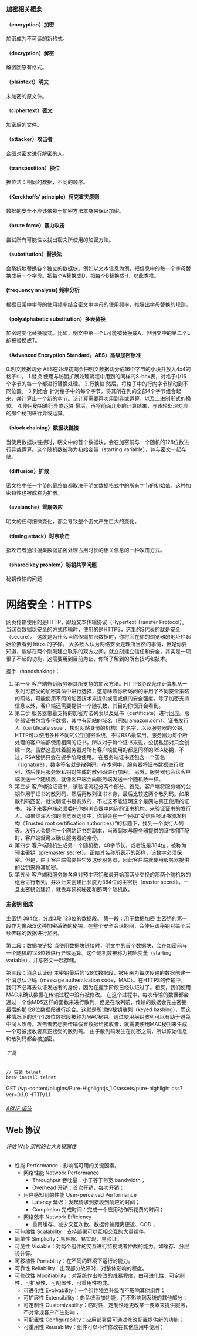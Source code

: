 ### 加密相关概念

#### （encryption）加密
加密成为不可读的新格式。

#### （decryption）解密
解密回原有格式。

#### （plaintext）明文
未加密的原文件。

#### （ciphertext）密文
加密后的文件。

#### （attacker）攻击者
企图对密文进行解密的人。

#### （transposition）换位
换位法：相同的数据，不同的顺序。

#### （Kerckhoffs‘ principle）柯克霍夫原则
数据的安全不应该依赖于加密方法本身来保证加密。

#### （brute force）暴力攻击
尝试所有可能性以找出密文所使用的加密方法。

#### （substitution）替换法
会系统地替换各个独立的数据块。例如以文本信息为例，把信息中的每一个字母替换成另一个字母。把每个A替换成D，把每个B替换成H，以此类推。

#### (frequency analysis) 频率分析
根据日常中字母的使用频率结合密文中字母的使用频率，推导出字母替换的规则。

#### （polyalphabetic substitution）多表替换
加密时变化替换模式。比如，明文中第一个E可能被替换成A，但明文中的第二个E却被替换成T。

#### （Advanced Encryption Standard，AES）高级加密标准
0.明文数据切分
AES在处理初期会把明文数据切分成16个字节的小块并放入4x4的格子中。
1.替换
使用与秘钥扩展处理流程中用到的同样的S-box表，对格子中16个字节的每一个都进行替换处理。
2.行换位
然后，将格子中的行内字节移动到不同位置。
3.列组合
针对格子中的每个字节，将其所在列的全部4个字节组合起来，并计算出一个新的字节。该计算需要再次用到异或运算，以及二进制形式的换位。
4.使用秘钥进行异或运算
最后，再将前面几步的计算结果，与该轮处理对应的那个秘钥进行异或运算。

#### （block chaining）数据块链接
当使用数据块链接时，明文中的首个数据块，会在加密前与一个随机的128位数进行异或运算。这个随机数被称为初始变量（starting variable），并与密文一起存储。

#### （diffusion）扩散
密文格中任一字节的最终值都取决于明文数据格式中的所有字节的初始值。这种加密特性也被成称为扩散。

#### （avalanche）雪崩效应
明文的任何细微变化，都会导致整个密文产生巨大的变化。

#### （timing attack）时序攻击
指攻击者通过搜集数据加密处理占用时长的相关信息的一种攻击方式。

#### （shared key problem）秘钥共享问题
秘钥传输的问题


# 网络安全：HTTPS

网页传输使用的是HTTP，即超文本传输协议（Hypertext Transfer Protocol）。
当网页数据以安全的方式传输时，使用的是HTTPS，这里的S代表的就是安全（secure）。
这就是为什么当你传输加密数据时，你将会在你的浏览器的地址栏起始位置看到 https 的字样。
大多数人认为网络安全是理所当然的事情，但是你要知道，能够在两个刚刚建立联系的双方之间，就立刻建立信任和安全，其实是一项很了不起的功能，这需要用到目前为止，你所了解到的所有技巧和技术。

握手（handshaking）：
1. 第一步
客户端告诉服务器其所支持的加密方法。HTTPS协议允许计算机从一系列可接受的加密算法中进行选择，这意味着你所访问的采用了不同安全策略的网站，可能使用不同的加密技术来提供或高或低的安全强度。除了加密支持信息以外，客户端还需要提供一个随机数，其目的你很开会看到。
2. 第二步
服务器带着支持的加密方法列表以及证书（certificate）进行回应。服务器证书包含多份数据，其中有网站的域名（例如 amazon.com）、证书发行人（certificateissuer，核对网站身份的机构）的名字，以及服务器的公钥。HTTP可以使用多种不同的公钥加密系统，不过RSA最常用。服务器为每个所处理的客户端都使用相同的证书，所以对于每个证书来说，公钥私钥对只会创建一次。虽然这意味着服务器对所有客户端使用的都是同样的RSA秘钥，不过，RSA秘钥只会在握手阶段使用。
在服务端证书还包含一个签名（signature），数字签名就是散列码。在本例中，服务器将证书数据进行散列，然后使用服务器私钥对生成的散列码进行加密。
另外，服务器也会给客户端发送一个随机数，就像客户端会向服务端发送一个随机数一样。
3. 第三步
客户端验证证书，该验证流程分两个部分。首先，客户端将服务端的公钥作用于证书的散列码，然后再散列证书本身，最后比较这两个散列码。如果散列码匹配，就说明证书是有效的，不过这不能证明这个是网站真正使用的证书。
接下来客户端必须委托你的浏览器中内嵌的证书机构，来验证证书的发行人。如果你深入你的浏览器选项中，你将会在一个例如“受信任根证书颁发机构（Trusted root certification authorities）”的标题下，找到一个发行人列表。发行人会提供一个网站证书的副本，当该副本与服务器提供的证书相匹配时，客户端就可以确认服务器的身份。
4. 第四步
客户端随机生成另一个随机数，48字节长，或者说是384位，被称为预主密钥（premaster secret）。正如其名称所表示的那样，该数字必须保密。但是，由于客户端需要把它发送给服务器，因此客户端就使用服务器提供的公钥来将其加密。
5. 第五步
客户端和服务端各自对预主密钥和最开始那两步交换的那两个随机数的组合进行散列，并以此来创建出长度为384位的主密钥（master secret）。一旦主密钥创建好，就丢弃预祝秘密和那两个随机数。


#### 主密钥 组成
主密钥 384位，分成3段 128位的数据段。
第一段：用于数据加密
主密钥的第一段作为像AES这种加密系统的秘钥。在整个安全会话期间，会使用该秘钥对每个后续传输的数据进行加密。

第二段：数据块链接
当使用数据块链接时，明文中的首个数据块，会在加密前与一个随机的128位数进行异或运算。这个随机数被称为初始变量（starting variable），并与密文一起存储。

第三段：消息认证码
主密钥最后的128位数据段，被用来为每次传输的数据创建一个消息认证码（message authentication code，MAC）。在HTTPS的传输中，我们不必再去认证发送者的身份，因为在握手阶段已经认证过了。相反，我们使用MAC来确认数据在传输过程中没有被修改。
在这个过程中，每次传输的数据都会通过一个像MD5这样的函数来进行散列，但是在散列前，传输的数据会先主密钥最后的那128位数据段进行组合。这就是所谓的秘钥散列（keyed hashing），而这种情况下的这个128位数据段被称为MAC秘钥。通过使用秘钥散列可以有助于避免中间人攻击。攻击者若想要传输假冒数据给接收者，就需要使用MAC秘钥来生成一个可被接收者真正接受的散列码。
由于散列码发生在加密之前，所以原始信息和散列码都会被加密。

###### 工具
```
// 安装 telnet
brew install telnet
```

GET /wp-content/plugins/Pure-Highlightjs_1.0/assets/pure-highlight.css?ver=0.1.0 HTTP/1.1

###### [ABNF 语法](https://www.ietf.org/rfc/rfc5234.txt)

## Web 协议
###### 评估 Web 架构的七大关键属性
- 性能 Performance：影响高可用的关键因素。
  - 网络性能 Network Performance
    - Throughput 吞吐量：小于等于带宽 bandwidth；
    - Overhead 开销：首次开销，每次开销；
  - 用户感知到的性能 User-perceived Performance
    - Latency 延迟：发起请求到接收到响应的时间；
    - Completion 完成时间：完成一个应用动作所花费的时间；
  - 网络效率 Network Efficiency
    - 重用缓存、减少交互次数、数据传输距离更近、COD；
- 可伸缩性 Scalability：支持部署可以互相交互的大量组件。
- 简单性 Simplicity：易理解、易实现、易验证。
- 可见性 Visiable：对两个组件的交互进行监视或者仲裁的能力。如缓存、分层设计等。
- 可移植性 Portability：在不同的环境下运行的能力。
- 可靠性 Reliability：出现部分故障时，对整体影响的程度。
- 可修改性 Modifiability：对系统作出修改的难易程度，由可进化性、可定制性、可扩展性、可配置性、可重用性构成。
  - 可进化性 Evolvability：一个组件独立升级而不影响其他组件；
  - 可扩展性 Extensibility：向系统添加功能，而不影响到系统的其他部分；
  - 可定制性 Customizability：临时性、定制性地更改某一要素来提供服务，不对常规客户产生影响；
  - 可配置性 Configurability：应用部署后可通过修改配置提供新的功能；
  - 可重用性 Reusability：组件可以不作修改在其他应用中使用；
